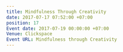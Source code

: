 ```yaml
---
title: Mindfulness Through Creativity
date: 2017-07-17 07:52:00 +07:00
position: 17
Event date: 2017-07-19 00:00:00 +07:00
Venue: Clickspace
Event URL: Mindfulness through Creativity
---
```


